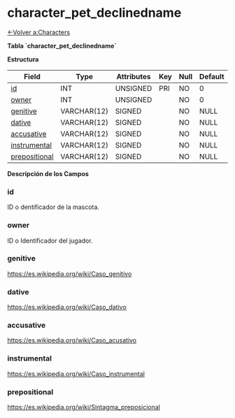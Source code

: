 # character\_pet\_declinedname

[<-Volver a:Characters](database-characters.md)

**Tabla \`character\_pet\_declinedname\`**

**Estructura**

| Field              | Type        | Attributes | Key | Null | Default | Extra | Comment |
| ------------------ | ----------- | ---------- | --- | ---- | ------- | ----- | ------- |
| [id][1]            | INT         | UNSIGNED   | PRI | NO   | 0       |       |         |
| [owner][2]         | INT         | UNSIGNED   |     | NO   | 0       |       |         |
| [genitive][3]      | VARCHAR(12) | SIGNED     |     | NO   | NULL    |       |         |
| [dative][4]        | VARCHAR(12) | SIGNED     |     | NO   | NULL    |       |         |
| [accusative][5]    | VARCHAR(12) | SIGNED     |     | NO   | NULL    |       |         |
| [instrumental][6]  | VARCHAR(12) | SIGNED     |     | NO   | NULL    |       |         |
| [prepositional][7] | VARCHAR(12) | SIGNED     |     | NO   | NULL    |       |         |

[1]: #id
[2]: #owner
[3]: #genitive
[4]: #dative
[5]: #accusative
[6]: #instrumental
[7]: #prepositional

**Descripción de los Campos**

### id

ID o dentificador de la mascota.

### owner

ID o Identificador del jugador.

### genitive

https://es.wikipedia.org/wiki/Caso_genitivo

### dative

https://es.wikipedia.org/wiki/Caso_dativo

### accusative

https://es.wikipedia.org/wiki/Caso_acusativo

### instrumental

https://es.wikipedia.org/wiki/Caso_instrumental

### prepositional

https://es.wikipedia.org/wiki/Sintagma_preposicional
